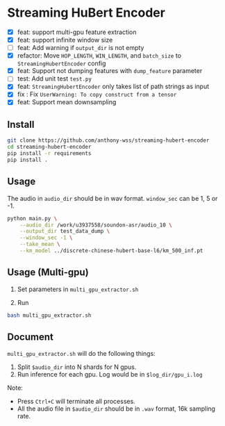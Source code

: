 # Streaming HuBert Encoder

- [x] feat: support multi-gpu feature extraction
- [x] feat: support infinite window size
- [ ] feat: Add warning if `output_dir` is not empty
- [x] refactor: Move `HOP_LENGTH`, `WIN_LENGTH`, and `batch_size` to `StreamingHubertEncoder` config
- [x] feat: Support not dumping features with `dump_feature` parameter
- [ ] test: Add unit test `test.py`
- [x] feat: `StreamingHubertEncoder` only takes list of path strings as input
- [x] fix : Fix `UserWarning: To copy construct from a tensor`
- [x] feat: Support mean downsampling

## Install

```bash
git clone https://github.com/anthony-wss/streaming-hubert-encoder
cd streaming-hubert-encoder
pip install -r requirements
pip install .
```

## Usage

The audio in `audio_dir` should be in wav format.
`window_sec` can be 1, 5 or -1.

```bash
python main.py \
    --audio_dir /work/u3937558/soundon-asr/audio_10 \
    --output_dir test_data_dump \
    --window_sec -1 \
    --take_mean \
    --km_model ../discrete-chinese-hubert-base-l6/km_500_inf.pt
```

## Usage (Multi-gpu)

1. Set parameters in `multi_gpu_extractor.sh`

2. Run

```bash
bash multi_gpu_extractor.sh
```

## Document

`multi_gpu_extractor.sh` will do the following things:

1. Split `$audio_dir` into N shards for N gpus.
2. Run inference for each gpu. Log would be in `$log_dir/gpu_i.log`

Note: 
- Press `Ctrl+C` will terminate all processes.
- All the audio file in `$audio_dir` should be in `.wav` format, 16k sampling rate.

